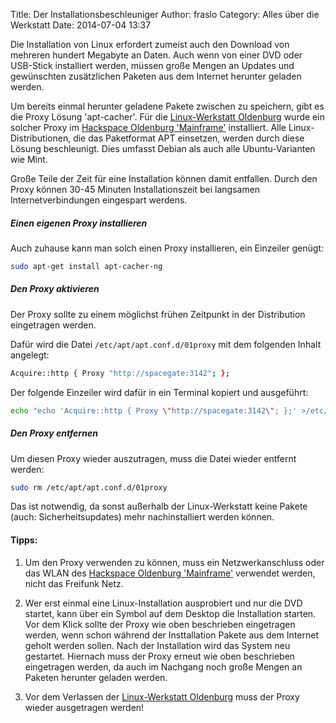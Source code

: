 Title: Der Installationsbeschleuniger 
Author: fraslo
Category: Alles über die Werkstatt
Date: 2014-07-04 13:37


Die Installation von Linux erfordert zumeist auch den Download von mehreren hundert Megabyte an Daten. Auch wenn von einer DVD oder USB-Stick installiert werden, müssen große Mengen an Updates und gewünschten zusätzlichen Paketen aus dem Internet herunter geladen werden.

Um bereits einmal herunter geladene Pakete zwischen zu speichern, gibt es die Proxy Lösung 'apt-cacher'. Für die [Linux-Werkstatt Oldenburg](http://www.linux-werkstatt-oldenburg.de/ "Homepage Linux-Werkstatt Oldenburg") wurde ein solcher Proxy im [Hackspace Oldenburg 'Mainframe'](http://www.kreativitaet-trifft-technik.de/ "Homepage Mainframe") installiert. Alle Linux-Distributionen, die das Paketformat APT einsetzen, werden durch diese Lösung beschleunigt. Dies umfasst Debian als auch alle Ubuntu-Varianten wie Mint. 

Große Teile der Zeit für eine Installation können damit entfallen. Durch den Proxy können 30-45 Minuten Installationszeit bei langsamen Internetverbindungen eingespart werdens.

##### Einen eigenen Proxy installieren
Auch zuhause kann man solch einen Proxy installieren, ein Einzeiler genügt:
``` bash 
sudo apt-get install apt-cacher-ng
```



##### Den Proxy aktivieren

Der Proxy sollte zu einem möglichst frühen Zeitpunkt in der Distribution eingetragen werden.

Dafür  wird die Datei ``` /etc/apt/apt.conf.d/01proxy ``` mit dem folgenden Inhalt angelegt:
``` bash 
Acquire::http { Proxy "http://spacegate:3142"; };
```

Der folgende Einzeiler wird dafür in ein Terminal kopiert und ausgeführt:

``` bash 
echo "echo 'Acquire::http { Proxy \"http://spacegate:3142\"; };' >/etc/apt/apt.conf.d/01proxy" | sudo sh
```

##### Den Proxy entfernen 
Um diesen Proxy wieder auszutragen, muss die Datei wieder entfernt werden:

``` bash 
sudo rm /etc/apt/apt.conf.d/01proxy
```
                                                                                                                                     
Das ist notwendig, da sonst außerhalb der Linux-Werkstatt keine Pakete (auch: Sicherheitsupdates) mehr nachinstalliert werden können.                          
                                                                                                                                     
#### Tipps:                                                                                                                          
1. Um den Proxy verwenden zu können, muss ein Netzwerkanschluss oder das WLAN des [Hackspace Oldenburg 'Mainframe'](http://www.kreativitaet-trifft-technik.de/ "Homepage Mainframe")  verwendet werden, nicht das Freifunk Netz.

2. Wer erst einmal eine Linux-Installation ausprobiert und nur die DVD startet, kann über ein Symbol auf dem Desktop die Installation starten. Vor dem Klick sollte der Proxy wie oben beschrieben eingetragen werden, wenn schon während der Insttallation Pakete aus dem Internet geholt werden sollen. Nach der Installation wird das System neu gestartet. Hiernach muss der Proxy erneut wie oben beschrieben eingetragen werden, da auch im Nachgang noch große Mengen an Paketen herunter geladen werden.                                      
3. Vor dem Verlassen der [Linux-Werkstatt Oldenburg](http://www.linux-werkstatt-oldenburg.de/ "Homepage Linux-Werkstatt Oldenburg") muss der Proxy wieder ausgetragen werden!                                                     

